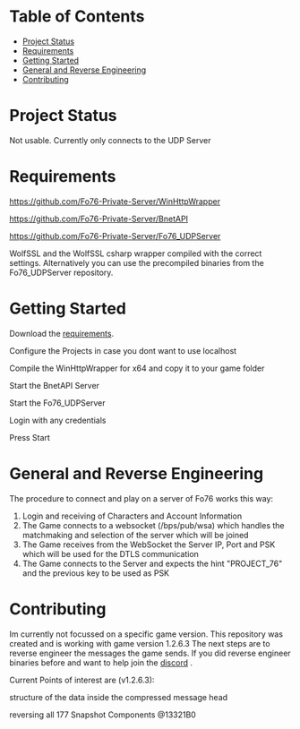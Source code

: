 Table of Contents
=================

* [Project Status](#project-status)
* [Requirements](#requirements)
* [Getting Started](#getting-started)
* [General and Reverse Engineering](#general-and-reverse-engineering)
* [Contributing](#contributing)

# Project Status
Not usable. Currently only connects to the UDP Server

# Requirements
https://github.com/Fo76-Private-Server/WinHttpWrapper

https://github.com/Fo76-Private-Server/BnetAPI

https://github.com/Fo76-Private-Server/Fo76_UDPServer

WolfSSL and the WolfSSL csharp wrapper compiled with the correct settings. Alternatively you can use the precompiled binaries
from the Fo76_UDPServer repository.

# Getting Started
Download the [requirements](#requirements).

Configure the Projects in case you dont want to use localhost

Compile the WinHttpWrapper for x64 and copy it to your game folder

Start the BnetAPI Server

Start the Fo76_UDPServer

Login with any credentials

Press Start

# General and Reverse Engineering
The procedure to connect and play on a server of Fo76 works this way:
1. Login and receiving of Characters and Account Information 
2. The Game connects to a websocket (/bps/pub/wsa) which handles the matchmaking and selection of the server which will be joined
3. The Game receives from the WebSocket the Server IP, Port and PSK which will be used for the DTLS communication
4. The Game connects to the Server and expects the hint "PROJECT_76" and the previous key to be used as PSK 

# Contributing
Im currently not focussed on a specific game version. This repository was created and is working with game version 1.2.6.3
The next steps are to reverse engineer the messages the game sends. If you did reverse engineer binaries before and want to help
join the [discord](https://discord.gg/p8FXc9k) .

Current Points of interest are (v1.2.6.3):

structure of the data inside the compressed message head

reversing all 177 Snapshot Components @13321B0
